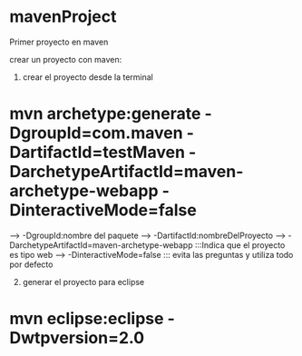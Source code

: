 # mavenProject
Primer proyecto en maven

crear un proyecto con maven:

1. crear el proyecto desde la terminal 
# mvn archetype:generate -DgroupId=com.maven -DartifactId=testMaven -DarchetypeArtifactId=maven-archetype-webapp -DinteractiveMode=false

--> -DgroupId:nombre del paquete 
--> -DartifactId:nombreDelProyecto 
--> -DarchetypeArtifactId=maven-archetype-webapp :::Indica que el proyecto es tipo web 
--> -DinteractiveMode=false ::: evita las preguntas y utiliza todo por defecto

2. generar el proyecto para eclipse 
# mvn eclipse:eclipse -Dwtpversion=2.0
